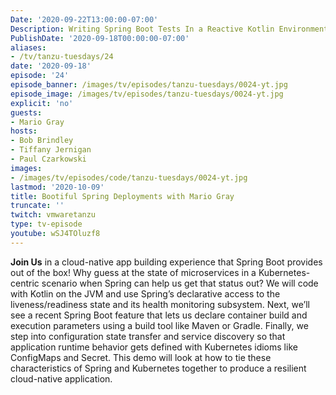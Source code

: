 ```yaml
---
Date: '2020-09-22T13:00:00-07:00'
Description: Writing Spring Boot Tests In a Reactive Kotlin Environment.
PublishDate: '2020-09-18T00:00:00-07:00'
aliases:
- /tv/tanzu-tuesdays/24
date: '2020-09-18'
episode: '24'
episode_banner: /images/tv/episodes/tanzu-tuesdays/0024-yt.jpg
episode_image: /images/tv/episodes/tanzu-tuesdays/0024-yt.jpg
explicit: 'no'
guests:
- Mario Gray
hosts:
- Bob Brindley
- Tiffany Jernigan
- Paul Czarkowski
images:
- /images/tv/episodes/code/tanzu-tuesdays/0024-yt.jpg
lastmod: '2020-10-09'
title: Bootiful Spring Deployments with Mario Gray
truncate: ''
twitch: vmwaretanzu
type: tv-episode
youtube: wSJ4TOluzf8
---
```


**Join Us** in a cloud-native app building experience that Spring Boot provides out of the box! Why guess at the state of microservices in a Kubernetes-centric scenario when Spring can help us get that status out? We will code with Kotlin on the JVM and use Spring’s declarative access to the liveness/readiness state and its health monitoring subsystem. Next, we’ll see a recent Spring Boot feature that lets us declare container build and execution parameters using a build tool like Maven or Gradle. Finally, we step into configuration state transfer and service discovery so that application runtime behavior gets defined with Kubernetes idioms like ConfigMaps and Secret. This demo will look at how to tie these characteristics of Spring and Kubernetes together to produce a resilient cloud-native application.